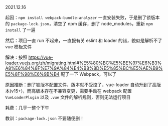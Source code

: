 2021.12.16

起因：`npm install webpack-bundle-analyzer` 一直安装失败，于是删了锁版本的 `package-lock.json`，清空了 npm 缓存，删了 node_modules，重新 `npm install` 了一遍

然后：项目一直 run 不起来，一直报有关 eslint 和 loader 的错，貌似是解析不了 vue 模板文件

解决：按照 https://vue-loader.vuejs.org/zh/migrating.html#%E5%80%BC%E5%BE%97%E6%B3%A8%E6%84%8F%E7%9A%84%E4%B8%8D%E5%85%BC%E5%AE%B9%E5%8F%98%E6%9B%B4 配了一下 Webpack，可以了

原因推断：删了锁版本配置文件，版本就不受控了，vue-loader 自动升到了高版本(v15+)，而高版本存在不兼容变更，需要手动在 webpack 配置 `VueLoaderPlugin` 以及 `.vue` 文件的解析规则，否则无法运行项目

耗费：几乎一整个下午

教训：`package-lock.json` 不要随便删！